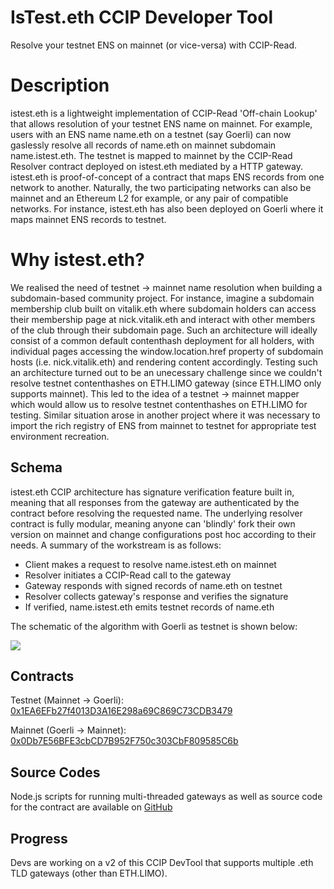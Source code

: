 # IsTest.eth CCIP Developer Tool

Resolve your testnet ENS on mainnet (or vice-versa) with CCIP-Read.

# Description

istest.eth is a lightweight implementation of CCIP-Read 'Off-chain Lookup' that allows resolution of your testnet ENS name on mainnet. For example, users with an ENS name name.eth on a testnet (say Goerli) can now gaslessly resolve all records of name.eth on mainnet subdomain name.istest.eth. The testnet is mapped to mainnet by the CCIP-Read Resolver contract deployed on istest.eth mediated by a HTTP gateway. istest.eth is proof-of-concept of a contract that maps ENS records from one network to another. Naturally, the two participating networks can also be mainnet and an Ethereum L2 for example, or any pair of compatible networks. For instance, istest.eth has also been deployed on Goerli where it maps mainnet ENS records to testnet.

# Why istest.eth?

We realised the need of testnet → mainnet name resolution when building a subdomain-based community project. For instance, imagine a subdomain membership club built on vitalik.eth where subdomain holders can access their membership page at nick.vitalik.eth and interact with other members of the club through their subdomain page. Such an architecture will ideally consist of a common default contenthash deployment for all holders, with individual pages accessing the window.location.href property of subdomain hosts (i.e. nick.vitalik.eth) and rendering content accordingly. Testing such an architecture turned out to be an unecessary challenge since we couldn't resolve testnet contenthashes on ETH.LIMO gateway (since ETH.LIMO only supports mainnet). This led to the idea of a testnet → mainnet mapper which would allow us to resolve testnet contenthashes on ETH.LIMO for testing. Similar situation arose in another project where it was necessary to import the rich registry of ENS from mainnet to testnet for appropriate test environment recreation.

## Schema

istest.eth CCIP architecture has signature verification feature built in, meaning that all responses from the gateway are authenticated by the contract before resolving the requested name. The underlying resolver contract is fully modular, meaning anyone can 'blindly' fork their own version on mainnet and change configurations post hoc according to their needs. A summary of the workstream is as follows:

- Client makes a request to resolve name.istest.eth on mainnet
- Resolver initiates a CCIP-Read call to the gateway
- Gateway responds with signed records of name.eth on testnet
- Resolver collects gateway's response and verifies the signature
- If verified, name.istest.eth emits testnet records of name.eth

The schematic of the algorithm with Goerli as testnet is shown below:

![](https://raw.githubusercontent.com/bensyc/istest-eth/master/resources/schematic.png)

## Contracts

Testnet (Mainnet → Goerli): [0x1EA6EFb27f4013D3A16E298a69C869C73CDB3479](https://goerli.etherscan.io/address/0x1EA6EFb27f4013D3A16E298a69C869C73CDB3479#code)

Mainnet (Goerli → Mainnet): [0x0Db7E56BFE3cbCD7B952F750c303CbF809585C6b](https://etherscan.io/address/0x0Db7E56BFE3cbCD7B952F750c303CbF809585C6b#code)

## Source Codes

Node.js scripts for running multi-threaded gateways as well as source code for the contract are available on [GitHub](https://github.com/bensyc/istest-eth)

## Progress

Devs are working on a v2 of this CCIP DevTool that supports multiple .eth TLD gateways (other than ETH.LIMO).
